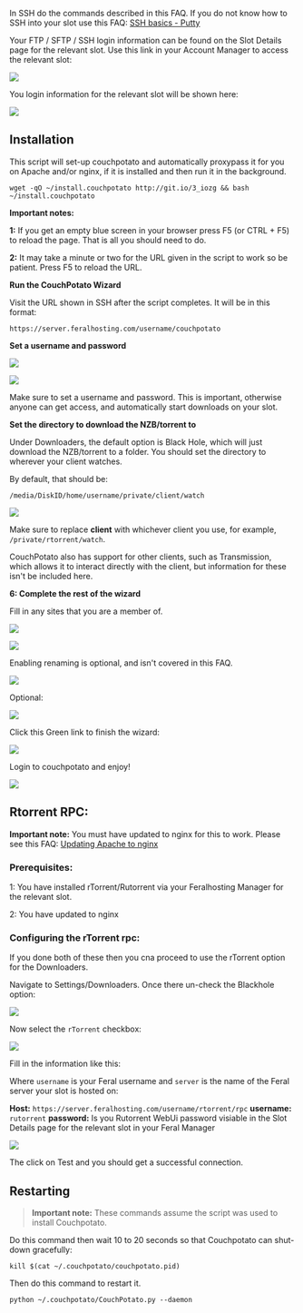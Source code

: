
In SSH do the commands described in this FAQ. If you do not know how to SSH into your slot use this FAQ: [SSH basics - Putty](https://www.feralhosting.com/faq/view?question=12)

Your FTP / SFTP / SSH login information can be found on the Slot Details page for the relevant slot. Use this link in your Account Manager to access the relevant slot:

![](https://raw.github.com/feralhosting/feralfilehosting/master/Feral%20Wiki/0%20Generic/slot_detail_link.png)

You login information for the relevant slot will be shown here:

![](https://raw.github.com/feralhosting/feralfilehosting/master/Feral%20Wiki/0%20Generic/slot_detail_ssh.png)

Installation
---

This script will set-up couchpotato and automatically proxypass it for you on Apache and/or nginx, if it is installed and then run it in the background.

~~~
wget -qO ~/install.couchpotato http://git.io/3_iozg && bash ~/install.couchpotato
~~~

**Important notes:** 

**1:** If you get an empty blue screen in your browser press F5 (or CTRL + F5) to reload the page. That is all you should need to do.

**2:** It may take a minute or two for the URL given in the script to work so be patient. Press F5 to reload the URL.

**Run the CouchPotato Wizard**

Visit the URL shown in SSH after the script completes. It will be in this format:

~~~
https://server.feralhosting.com/username/couchpotato
~~~

**Set a username and password**

![](https://raw.github.com/feralhosting/feralfilehosting/master/Feral%20Wiki/Software/CouchPotato%20-%20An%20automatic%20NZB%20and%20torrent%20downloader%20for%20Films/1.png)

![](https://raw.github.com/feralhosting/feralfilehosting/master/Feral%20Wiki/Software/CouchPotato%20-%20An%20automatic%20NZB%20and%20torrent%20downloader%20for%20Films/2.png)

Make sure to set a username and password. This is important, otherwise anyone can get access, and automatically start downloads on your slot.

**Set the directory to download the NZB/torrent to**


Under Downloaders, the default option is Black Hole, which will just download the NZB/torrent to a folder. You should set the directory to wherever your client watches.

By default, that should be:

~~~
/media/DiskID/home/username/private/client/watch
~~~

![](https://raw.github.com/feralhosting/feralfilehosting/master/Feral%20Wiki/Software/CouchPotato%20-%20An%20automatic%20NZB%20and%20torrent%20downloader%20for%20Films/3.png)

Make sure to replace **client** with whichever client you use, for example, `/private/rtorrent/watch`.

CouchPotato also has support for other clients, such as Transmission, which allows it to interact directly with the client, but information for these isn't be included here.

**6: Complete the rest of the wizard**

Fill in any sites that you are a member of. 

![](https://raw.github.com/feralhosting/feralfilehosting/master/Feral%20Wiki/Software/CouchPotato%20-%20An%20automatic%20NZB%20and%20torrent%20downloader%20for%20Films/4.png)

![](https://raw.github.com/feralhosting/feralfilehosting/master/Feral%20Wiki/Software/CouchPotato%20-%20An%20automatic%20NZB%20and%20torrent%20downloader%20for%20Films/5.png)

Enabling renaming is optional, and isn't covered in this FAQ.

![](https://raw.github.com/feralhosting/feralfilehosting/master/Feral%20Wiki/Software/CouchPotato%20-%20An%20automatic%20NZB%20and%20torrent%20downloader%20for%20Films/6.png)

Optional:

![](https://raw.github.com/feralhosting/feralfilehosting/master/Feral%20Wiki/Software/CouchPotato%20-%20An%20automatic%20NZB%20and%20torrent%20downloader%20for%20Films/7.png)

Click this Green link to finish the wizard:

![](https://raw.github.com/feralhosting/feralfilehosting/master/Feral%20Wiki/Software/CouchPotato%20-%20An%20automatic%20NZB%20and%20torrent%20downloader%20for%20Films/8.png)

Login to couchpotato and enjoy!

![](https://raw.github.com/feralhosting/feralfilehosting/master/Feral%20Wiki/Software/CouchPotato%20-%20An%20automatic%20NZB%20and%20torrent%20downloader%20for%20Films/9.png)

Rtorrent RPC:
---

**Important note:** You must have updated to nginx for this to work. Please see this FAQ: [Updating Apache to nginx](https://www.feralhosting.com/faq/view?question=231)

### Prerequisites:

1: You have installed rTorrent/Rutorrent via your Feralhosting Manager for the relevant slot.

2: You have updated to nginx

### Configuring the rTorrent rpc:

If you done both of these then you cna proceed to use the rTorrent option for the Downloaders.

Navigate to Settings/Downloaders. Once there un-check the Blackhole option:

![](https://raw.github.com/feralhosting/feralfilehosting/master/Feral%20Wiki/Software/CouchPotato%20-%20An%20automatic%20NZB%20and%20torrent%20downloader%20for%20Films/rpc1.png)

Now select the `rTorrent` checkbox:

![](https://raw.github.com/feralhosting/feralfilehosting/master/Feral%20Wiki/Software/CouchPotato%20-%20An%20automatic%20NZB%20and%20torrent%20downloader%20for%20Films/rpc2.png)

Fill in the information like this:

Where `username` is your Feral username and `server` is the name of the Feral server your slot is hosted on:

**Host:** `https://server.feralhosting.com/username/rtorrent/rpc`
**username:** `rutorrent`
**password:** Is you Rutorrent WebUi password visiable in the Slot Details page for the relevant slot in your Feral Manager

![](https://raw.github.com/feralhosting/feralfilehosting/master/Feral%20Wiki/Software/CouchPotato%20-%20An%20automatic%20NZB%20and%20torrent%20downloader%20for%20Films/rpc3.png)

The click on Test and you should get a successful connection.

Restarting
---

> **Important note:** These commands assume the script was used to install Couchpotato.

Do this command then wait 10 to 20 seconds so that Couchpotato can shut-down gracefully:

~~~
kill $(cat ~/.couchpotato/couchpotato.pid)
~~~

Then do this command to restart it.

~~~
python ~/.couchpotato/CouchPotato.py --daemon
~~~



